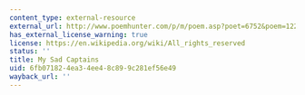 ```yaml
---
content_type: external-resource
external_url: http://www.poemhunter.com/p/m/poem.asp?poet=6752&poem=122362
has_external_license_warning: true
license: https://en.wikipedia.org/wiki/All_rights_reserved
status: ''
title: My Sad Captains
uid: 6fb07182-4ea3-4ee4-8c89-9c281ef56e49
wayback_url: ''
---
```

